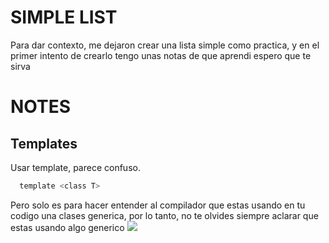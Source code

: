 # SIMPLE LIST
Para dar contexto, me dejaron crear una lista simple como practica, y 
en el primer intento de crearlo tengo unas notas de que aprendi espero
 que te sirva
# NOTES
## Templates
Usar template, parece confuso.
```c
  template <class T>
```
Pero solo es para hacer entender al compilador que estas usando en tu codigo
 una clases generica, por lo tanto, no te olvides siempre aclarar que estas usando
 algo generico
<img src = ".\IMG\TS.jpg">
